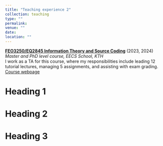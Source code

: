 ```yaml
---
title: "Teaching experience 2"
collection: teaching
type: ""
permalink: 
venue: ""
date: 
location: ""
---
```


[**FEO3250/EQ2845 Information Theory and Source Coding**](https://www.kth.se/student/kurser/kurs/EQ2845?l=en) (2023, 2024) <br />
*Master and PhD level course, EECS School, KTH* <br />
I work as a TA for this course, where my responsibilities include leading 12 tutorial lectures, managing 5 assignments, and assisting with exam grading. [Course webpage](https://www.kth.se/student/kurser/kurs/EQ2845?l=en)

Heading 1
======

Heading 2
======

Heading 3
======
